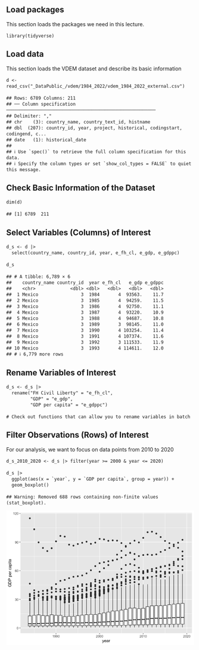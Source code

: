 ## Load packages

This section loads the packages we need in this lecture.

    library(tidyverse)

## Load data

This section loads the VDEM dataset and describe its basic information

    d <- read_csv("_DataPublic_/vdem/1984_2022/vdem_1984_2022_external.csv")

    ## Rows: 6789 Columns: 211
    ## ── Column specification ────────────────────────────────────────────────────────
    ## Delimiter: ","
    ## chr    (3): country_name, country_text_id, histname
    ## dbl  (207): country_id, year, project, historical, codingstart, codingend, c...
    ## date   (1): historical_date
    ## 
    ## ℹ Use `spec()` to retrieve the full column specification for this data.
    ## ℹ Specify the column types or set `show_col_types = FALSE` to quiet this message.

## Check Basic Information of the Dataset

    dim(d)

    ## [1] 6789  211

## Select Variables (Columns) of Interest

    d_s <- d |>
      select(country_name, country_id, year, e_fh_cl, e_gdp, e_gdppc)

    d_s

    ## # A tibble: 6,789 × 6
    ##    country_name country_id  year e_fh_cl   e_gdp e_gdppc
    ##    <chr>             <dbl> <dbl>   <dbl>   <dbl>   <dbl>
    ##  1 Mexico                3  1984       4  93563.    11.7
    ##  2 Mexico                3  1985       4  94259.    11.5
    ##  3 Mexico                3  1986       4  92750.    11.1
    ##  4 Mexico                3  1987       4  93220.    10.9
    ##  5 Mexico                3  1988       4  94687.    10.8
    ##  6 Mexico                3  1989       3  98145.    11.0
    ##  7 Mexico                3  1990       4 103254.    11.4
    ##  8 Mexico                3  1991       4 107374.    11.6
    ##  9 Mexico                3  1992       3 111533.    11.9
    ## 10 Mexico                3  1993       4 114611.    12.0
    ## # ℹ 6,779 more rows

## Rename Variables of Interest

    d_s <- d_s |>
      rename("FH Civil Liberty" = "e_fh_cl",
             "GDP" = "e_gdp", 
             "GDP per capita" = "e_gdppc")

    # Check out functions that can allow you to rename variables in batch

## Filter Observations (Rows) of Interest

For our analysis, we want to focus on data points from 2010 to 2020

    d_s_2010_2020 <- d_s |> filter(year >= 2000 & year <= 2020)

    d_s |>
      ggplot(aes(x = `year`, y = `GDP per capita`, group = year)) +
      geom_boxplot()

    ## Warning: Removed 688 rows containing non-finite values (stat_boxplot).

![](README_files/figure-markdown_strict/unnamed-chunk-7-1.png)
